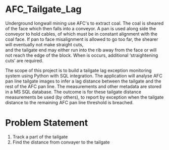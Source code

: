 # AFC_Tailgate_Lag
Underground longwall mining use AFC's to extract coal. The coal is sheared of the face which then falls into a conveyor. A pan is used along side the conveyor to hold cables,
of which must be in constant alignment with the coal face. If pan to face misalignment is allowed to go too far, the shearer will eventually not make straight cuts,  
and the tailgate end may either run into the rib away from the face or will not reach the edge of the block. When is occurs, additional ‘straightening cuts’ are required.

The scope of this project is to build a tailgate lag exception monitoring system using Python with SQL integration. The application will analyse AFC pan line tailgate images 
to infer a lag distance between the tailgate and the rest of the AFC pan line. The measurements and other metadata are stored in a MS SQL database. The outcome is for 
these tailgate distance measurements be used (by others), to report by exception when the tailgate distance to the remaining AFC pan line threshold is breached.


# Problem Statement

1. Track a part of the tailgate
2. Find the distance from convayer to the tailgate
